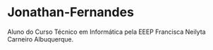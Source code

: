 # Jonathan-Fernandes
Aluno do Curso Técnico em Informática pela EEEP Francisca Neilyta Carneiro Albuquerque.

